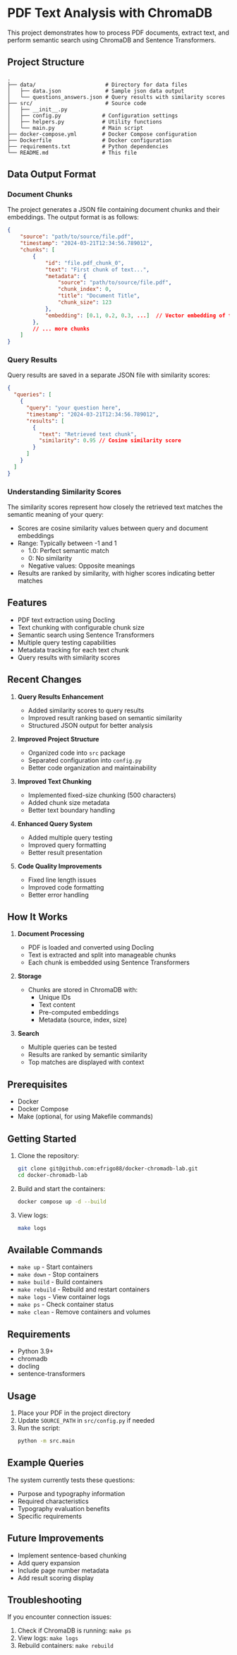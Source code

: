 # PDF Text Analysis with ChromaDB

This project demonstrates how to process PDF documents, extract text, and perform semantic search using ChromaDB and Sentence Transformers.

## Project Structure

```
.
├── data/                      # Directory for data files
│   ├── data.json              # Sample json data output
│   └── questions_answers.json # Query results with similarity scores
├── src/                       # Source code
│   ├── __init__.py
│   ├── config.py             # Configuration settings
│   ├── helpers.py            # Utility functions
│   └── main.py               # Main script
├── docker-compose.yml        # Docker Compose configuration
├── Dockerfile                # Docker configuration
├── requirements.txt          # Python dependencies
└── README.md                 # This file
```

## Data Output Format

### Document Chunks

The project generates a JSON file containing document chunks and their embeddings. The output format is as follows:

```json
{
    "source": "path/to/source/file.pdf",
    "timestamp": "2024-03-21T12:34:56.789012",
    "chunks": [
        {
            "id": "file.pdf_chunk_0",
            "text": "First chunk of text...",
            "metadata": {
                "source": "path/to/source/file.pdf",
                "chunk_index": 0,
                "title": "Document Title",
                "chunk_size": 123
            },
            "embedding": [0.1, 0.2, 0.3, ...]  // Vector embedding of the chunk
        },
        // ... more chunks
    ]
}
```

### Query Results

Query results are saved in a separate JSON file with similarity scores:

```json
{
  "queries": [
    {
      "query": "your question here",
      "timestamp": "2024-03-21T12:34:56.789012",
      "results": [
        {
          "text": "Retrieved text chunk",
          "similarity": 0.95 // Cosine similarity score
        }
      ]
    }
  ]
}
```

### Understanding Similarity Scores

The similarity scores represent how closely the retrieved text matches the semantic meaning of your query:

- Scores are cosine similarity values between query and document embeddings
- Range: Typically between -1 and 1
  - 1.0: Perfect semantic match
  - 0: No similarity
  - Negative values: Opposite meanings
- Results are ranked by similarity, with higher scores indicating better matches

## Features

- PDF text extraction using Docling
- Text chunking with configurable chunk size
- Semantic search using Sentence Transformers
- Multiple query testing capabilities
- Metadata tracking for each text chunk
- Query results with similarity scores

## Recent Changes

1. **Query Results Enhancement**

   - Added similarity scores to query results
   - Improved result ranking based on semantic similarity
   - Structured JSON output for better analysis

2. **Improved Project Structure**

   - Organized code into `src` package
   - Separated configuration into `config.py`
   - Better code organization and maintainability

3. **Improved Text Chunking**

   - Implemented fixed-size chunking (500 characters)
   - Added chunk size metadata
   - Better text boundary handling

4. **Enhanced Query System**

   - Added multiple query testing
   - Improved query formatting
   - Better result presentation

5. **Code Quality Improvements**
   - Fixed line length issues
   - Improved code formatting
   - Better error handling

## How It Works

1. **Document Processing**

   - PDF is loaded and converted using Docling
   - Text is extracted and split into manageable chunks
   - Each chunk is embedded using Sentence Transformers

2. **Storage**

   - Chunks are stored in ChromaDB with:
     - Unique IDs
     - Text content
     - Pre-computed embeddings
     - Metadata (source, index, size)

3. **Search**
   - Multiple queries can be tested
   - Results are ranked by semantic similarity
   - Top matches are displayed with context

## Prerequisites

- Docker
- Docker Compose
- Make (optional, for using Makefile commands)

## Getting Started

1. Clone the repository:

   ```bash
   git clone git@github.com:efrigo88/docker-chromadb-lab.git
   cd docker-chromadb-lab
   ```

2. Build and start the containers:

   ```bash
   docker compose up -d --build
   ```

3. View logs:
   ```bash
   make logs
   ```

## Available Commands

- `make up` - Start containers
- `make down` - Stop containers
- `make build` - Build containers
- `make rebuild` - Rebuild and restart containers
- `make logs` - View container logs
- `make ps` - Check container status
- `make clean` - Remove containers and volumes

## Requirements

- Python 3.9+
- chromadb
- docling
- sentence-transformers

## Usage

1. Place your PDF in the project directory
2. Update `SOURCE_PATH` in `src/config.py` if needed
3. Run the script:
   ```bash
   python -m src.main
   ```

## Example Queries

The system currently tests these questions:

- Purpose and typography information
- Required characteristics
- Typography evaluation benefits
- Specific requirements

## Future Improvements

- Implement sentence-based chunking
- Add query expansion
- Include page number metadata
- Add result scoring display

## Troubleshooting

If you encounter connection issues:

1. Check if ChromaDB is running: `make ps`
2. View logs: `make logs`
3. Rebuild containers: `make rebuild`
